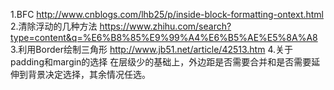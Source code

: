 1.BFC
http://www.cnblogs.com/lhb25/p/inside-block-formatting-ontext.html
2.清除浮动的几种方法
https://www.zhihu.com/search?type=content&q=%E6%B8%85%E9%99%A4%E6%B5%AE%E5%8A%A8
3.利用Border绘制三角形
http://www.jb51.net/article/42513.htm
4.关于padding和margin的选择
在层级少的基础上，外边距是否需要合并和是否需要延伸到背景决定选择，其余情况任选。